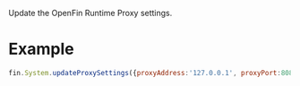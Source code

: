 Update the OpenFin Runtime Proxy settings.
# Example
```js
fin.System.updateProxySettings({proxyAddress:'127.0.0.1', proxyPort:8080, type:'http'}).then(() => console.log('Update proxy successfully')).catch(err => console.error(err));
```
